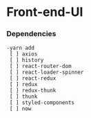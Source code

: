 # Front-end-UI
### Dependencies
```
-yarn add 
 [ ] axios
 [ ] history
 [ ] react-router-dom
 [ ] react-loader-spinner
 [ ] react-redux
 [ ] redux
 [ ] redux-thunk
 [ ] thunk
 [ ] styled-components
 [ ] now
 
```
